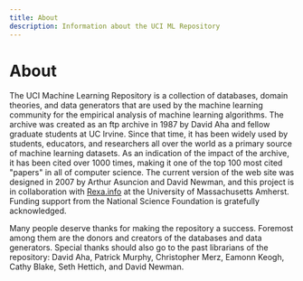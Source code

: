 ```yaml
---
title: About
description: Information about the UCI ML Repository
---
```


# About

The UCI Machine Learning Repository is a collection of databases, domain theories,
and data generators that are used by the machine learning community for the
empirical analysis of machine learning algorithms.
The archive was created as an ftp archive in 1987 by David Aha and fellow
graduate students at UC Irvine.
Since that time, it has been widely used by students, educators, and researchers all
over the world as a primary source of machine learning datasets.
As an indication of the impact of the archive, it has been cited over 1000 times,
making it one of the top 100 most cited "papers" in all of computer science.
The current version of the web site was designed in 2007 by Arthur Asuncion and
David Newman, and this project is in collaboration with
[Rexa.info](http://rexa.info/) at the University of Massachusetts Amherst.
Funding support from the National Science Foundation is gratefully acknowledged.

Many people deserve thanks for making the repository a success.
Foremost among them are the donors and creators of the databases and data generators.
Special thanks should also go to the past librarians of the repository:
David Aha, Patrick Murphy, Christopher Merz, Eamonn Keogh, Cathy Blake,
Seth Hettich, and David Newman.
